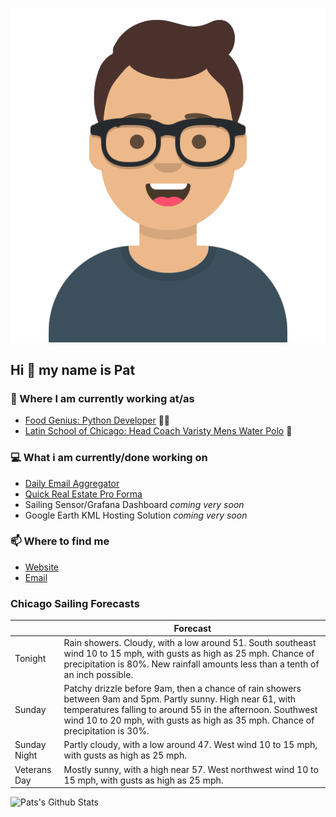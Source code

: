 [![Social banner for p-j-falconer](https://raw.githubusercontent.com/P-J-FALCONER/P-J-FALCONER/master/assets/avataaars.svg)](https://patfalconer.com/)
## Hi :wave: my name is Pat

### 💼 Where I am currently working at/as
- [Food Genius: Python Developer](https://getfoodgenius.com/) 🍔🐍
- [Latin School of Chicago: Head Coach Varisty Mens Water Polo](https://www.latinschool.org/) 🤽


### 💻 What i am currently/done working on
 - [Daily Email Aggregator](https://github.com/P-J-FALCONER/dott_daily_mail)
 - [Quick Real Estate Pro Forma](https://github.com/P-J-FALCONER/henry)
 - Sailing Sensor/Grafana Dashboard *coming very soon*
 - Google Earth KML Hosting Solution *coming very soon*

### 📫 Where to find me
 - [Website](https://patfalconer.com/)
 - [Email](mailto:patrick.j.falconer@gmail.com)


### Chicago Sailing Forecasts
|   | Forecast  |
|---|---|
| Tonight | Rain showers. Cloudy, with a low around 51. South southeast wind 10 to 15 mph, with gusts as high as 25 mph. Chance of precipitation is 80%. New rainfall amounts less than a tenth of an inch possible. |
| Sunday | Patchy drizzle before 9am, then a chance of rain showers between 9am and 5pm. Partly sunny. High near 61, with temperatures falling to around 55 in the afternoon. Southwest wind 10 to 20 mph, with gusts as high as 35 mph. Chance of precipitation is 30%. |
| Sunday Night | Partly cloudy, with a low around 47. West wind 10 to 15 mph, with gusts as high as 25 mph. |
| Veterans Day | Mostly sunny, with a high near 57. West northwest wind 10 to 15 mph, with gusts as high as 25 mph. |

![Pats's Github Stats](https://github-readme-stats.vercel.app/api?username=p-j-falconer&show_icons=true&theme=radical)
